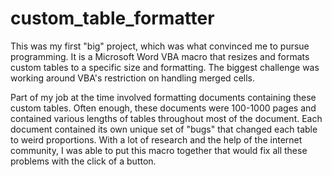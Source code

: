 # custom_table_formatter
This was my first "big" project, which was what convinced me to pursue programming. It is a Microsoft Word VBA macro that resizes and formats custom tables to a specific size and formatting. The biggest challenge was working around VBA's restriction on handling merged cells. 

Part of my job at the time involved formatting documents containing these custom tables. Often enough, these documents were 100-1000 pages and contained various lengths of tables throughout most of the document. Each document contained its own unique set of "bugs" that changed each table to weird proportions. With a lot of research and the help of the internet community, I was able to put this macro together that would fix all these problems with the click of a button.
